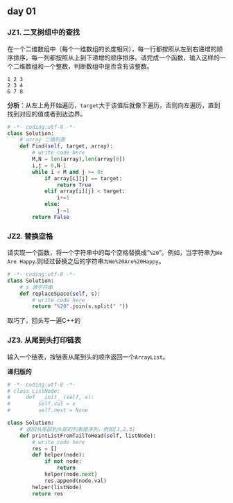 ## day 01

### JZ1. 二叉树组中的查找
在一个二维数组中（每个一维数组的长度相同），每一行都按照从左到右递增的顺序排序，每一列都按照从上到下递增的顺序排序。请完成一个函数，输入这样的一个二维数组和一个整数，判断数组中是否含有该整数。

```
1 2 3
2 3 4
6 7 8
```

**分析**：从左上角开始遍历，`target`大于该值后就像下遍历，否则向左遍历，直到找到对应的值或者到达边界。

```python
# -*- coding:utf-8 -*-
class Solution:
    # array 二维列表
    def Find(self, target, array):
        # write code here
        M,N = len(array),len(array[0])
        i,j = 0,N-1
        while i < M and j >= 0:
            if array[i][j] == target:
                return True
            elif array[i][j] < target:
                i+=1
            else:
                j-=1
        return False
```

### JZ2. 替换空格
请实现一个函数，将一个字符串中的每个空格替换成“`%20`”。例如，当字符串为`We Are Happy`.则经过替换之后的字符串`为We%20Are%20Happy`。

```python
# -*- coding:utf-8 -*-
class Solution:
    # s 源字符串
    def replaceSpace(self, s):
        # write code here
        return "%20".join(s.split(" "))
```

取巧了，回头写一遍C++的

### JZ3. 从尾到头打印链表

输入一个链表，按链表从尾到头的顺序返回一个`ArrayList`。

**递归版的**

```python
# -*- coding:utf-8 -*-
# class ListNode:
#     def __init__(self, x):
#         self.val = x
#         self.next = None

class Solution:
    # 返回从尾部到头部的列表值序列，例如[1,2,3]
    def printListFromTailToHead(self, listNode):
        # write code here
        res = []
        def helper(node):
            if not node:
                return
            helper(node.next)
            res.append(node.val)
        helper(listNode)
        return res
```

